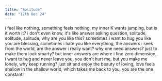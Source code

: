 ```yaml
---
title: "Solitude"
date: "12th Dec 24"
---
```


i feel like nothing,
something feels nothing,
my inner K wants jumping,
but is it worth it?
i don't even know,
it's like answer asking question,
solitude, solitude, solitude,
why are you like this?
sometimes i want to hug you like you are blessing,
sometimes i hate you like everything,
the answers i seek from the world,
are the answer i really want?
why one need answers?
just to make them look smarty?
but inner answers are where i find zero dimension,
i want to hug and never leave you,
you don't hurt me, but you make me lonely,
why keep running?
just sit and enjoy the beauty of loving,
love feels shallow in the shallow world,
which takes me back to you,
you are the one constant!